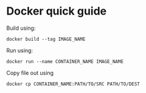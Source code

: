 # Docker quick guide

Build using:

```console
docker build --tag IMAGE_NAME
```

Run using:

```console
docker run --name CONTAINER_NAME IMAGE_NAME
```

Copy file out using

```console
docker cp CONTAINER_NAME:PATH/TO/SRC PATH/TO/DEST
```